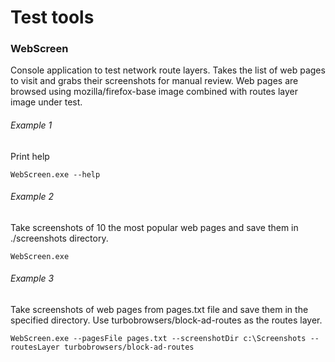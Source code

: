 # Test tools

### WebScreen
Console application to test network route layers. Takes the list of web pages to visit and grabs their screenshots for manual review. Web pages are browsed using mozilla/firefox-base image combined with routes layer image under test.

###### Example 1
Print help
```
WebScreen.exe --help
```

###### Example 2
Take screenshots of 10 the most popular web pages and save them in ./screenshots directory.
```
WebScreen.exe
```

###### Example 3
Take screenshots of web pages from pages.txt file and save them in the specified directory. Use turbobrowsers/block-ad-routes as the routes layer.
```
WebScreen.exe --pagesFile pages.txt --screenshotDir c:\Screenshots --routesLayer turbobrowsers/block-ad-routes
```
